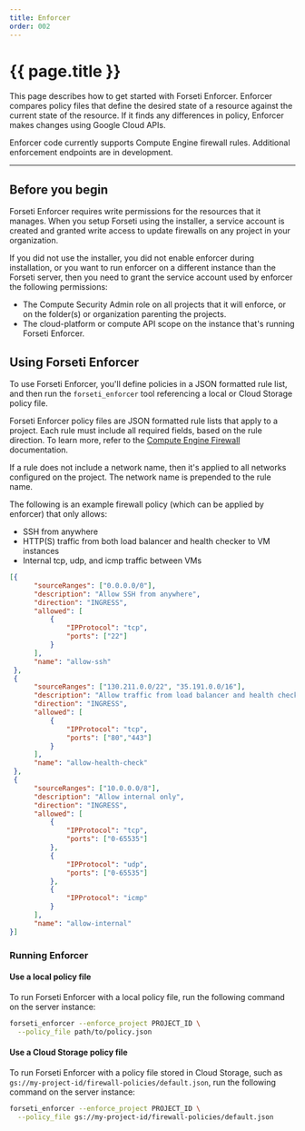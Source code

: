 ```yaml
---
title: Enforcer
order: 002
---
```


# {{ page.title }}

This page describes how to get started with Forseti Enforcer. Enforcer
compares policy files that define the desired state of a resource
against the current state of the resource. If it finds any differences in
policy, Enforcer makes changes using Google Cloud APIs.

Enforcer code currently supports Compute Engine firewall rules.
Additional enforcement endpoints are in development.

---

## Before you begin

Forseti Enforcer requires write permissions for the resources that it manages.
When you setup Forseti using the installer, a service account is created and
granted write access to update firewalls on any project in your organization.

If you did not use the installer, you did not enable enforcer during
installation, or you want to run enforcer on a different instance than the
Forseti server, then you need to grant the service account used by enforcer
the following permissions:

  - The Compute Security Admin role on all projects that it will enforce, or on
    the folder(s) or organization parenting the projects.
  - The cloud-platform or compute API scope on the instance that's running
    Forseti Enforcer.

## Using Forseti Enforcer
To use Forseti Enforcer, you'll define policies in a JSON formatted rule list,
and then run the `forseti_enforcer` tool referencing a local or Cloud Storage
policy file.

Forseti Enforcer policy files are JSON formatted rule lists that apply to a
project. Each rule must include all required fields, based on the rule
direction. To learn more, refer to the
[Compute Engine Firewall](https://cloud.google.com/vpc/docs/firewalls#gcp_firewall_rule_summary_table)
documentation.

If a rule does not include a network name, then it's applied to all networks
configured on the project. The network name is prepended to the rule name.

The following is an example firewall policy (which can be applied by enforcer)
that only allows:
  * SSH from anywhere
  * HTTP(S) traffic from both load balancer and health checker to VM instances
  * Internal tcp, udp, and icmp traffic between VMs

  ```json
  [{
        "sourceRanges": ["0.0.0.0/0"],
        "description": "Allow SSH from anywhere",
        "direction": "INGRESS",
        "allowed": [
            {
                "IPProtocol": "tcp",
                "ports": ["22"]
            }
        ],
        "name": "allow-ssh"
   },
   {
        "sourceRanges": ["130.211.0.0/22", "35.191.0.0/16"],
        "description": "Allow traffic from load balancer and health checks to reach VM instances",
        "direction": "INGRESS",
        "allowed": [
            {
                "IPProtocol": "tcp",
                "ports": ["80","443"]
            }
        ],
        "name": "allow-health-check"
   },
   {
        "sourceRanges": ["10.0.0.0/8"],
        "description": "Allow internal only",
        "direction": "INGRESS",
        "allowed": [
            {
                "IPProtocol": "tcp",
                "ports": ["0-65535"]
            },
            {
                "IPProtocol": "udp",
                "ports": ["0-65535"]
            },
            {
                "IPProtocol": "icmp"
            }
        ],
        "name": "allow-internal"
  }]
  ```

### Running Enforcer

#### Use a local policy file

To run Forseti Enforcer with a local policy file, run the following command on
the server instance:

  ```bash
  forseti_enforcer --enforce_project PROJECT_ID \
    --policy_file path/to/policy.json
  ```

#### Use a Cloud Storage policy file

To run Forseti Enforcer with a policy file stored in Cloud Storage,
such as `gs://my-project-id/firewall-policies/default.json`, run the following
command on the server instance:

  ```bash
  forseti_enforcer --enforce_project PROJECT_ID \
    --policy_file gs://my-project-id/firewall-policies/default.json
  ```
